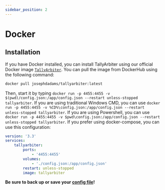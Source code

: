 ```yaml
---
sidebar_position: 2
---
```


# Docker
## Installation
If you have Docker installed, you can install TallyArbiter using our official Docker image [`TallyArbiter`](https://hub.docker.com/r/josephdadams/tallyarbiter).
You can pull the image from DockerHub using the following command:
```bash
docker pull josephdadams/tallyarbiter:latest
```

Then, start it by typing `docker run -p 4455:4455 -v $(pwd)/config.json:/app/config.json --restart unless-stopped tallyarbiter`.
If you are using traditional Windows CMD, you can use `docker run -p 4455:4455 -v %CD%\config.json:/app/config.json --restart unless-stopped tallyarbiter`.
If you are using Powershell, you can use `docker run -p 4455:4455 -v $pwd\config.json:/app/config.json --restart unless-stopped tallyarbiter`.
If you prefer using docker-compose, you can use this configuration:
```yaml
version: '3.3'
services:
    tallyarbiter:
        ports:
            - '4455:4455'
        volumes:
            - './config.json:/app/config.json'
        restart: unless-stopped
        image: tallyarbiter
```

**Be sure to back up or save your [config file](../usage/control-interface.md#configuration)!**
